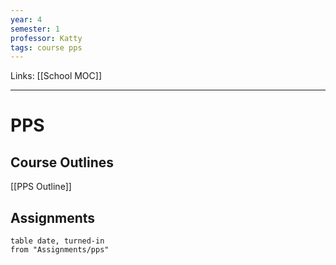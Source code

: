 ```yaml
---
year: 4
semester: 1
professor: Katty
tags: course pps
---
```

Links: [[School MOC]]
___
# PPS
## Course Outlines
[[PPS Outline]]

## Assignments
```dataview
table date, turned-in
from "Assignments/pps"
```
